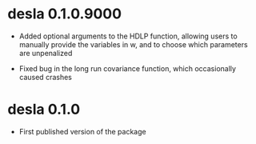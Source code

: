 # desla 0.1.0.9000

* Added optional arguments to the HDLP function, allowing users to manually provide the variables in w, and to choose which parameters are unpenalized

* Fixed bug in the long run covariance function, which occasionally caused crashes

# desla 0.1.0

* First published version of the package

